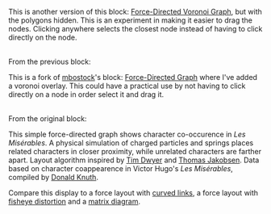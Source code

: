 This is another version of this block: <a href='http://bl.ocks.org/alexmacy/15962e97f7a9ebacd55710bf277593d4'>Force-Directed Voronoi Graph</a>, but with the polygons hidden. This is an experiment in making it easier to drag the nodes. Clicking anywhere selects the closest node instead of having to click directly on the node. 

<br>
From the previous block:

This is a fork of <a href='http://bl.ocks.org/mbostock/'>mbostock</a>'s block: <a href='http://bl.ocks.org/mbostock/4062045'>Force-Directed Graph</a> where I've added a voronoi overlay. This could have a practical use by not having to click directly on a node in order select it and drag it.

<br>
From the original block:

This simple force-directed graph shows character co-occurence in *Les Misérables*. A physical simulation of charged particles and springs places related characters in closer proximity, while unrelated characters are farther apart. Layout algorithm inspired by [Tim Dwyer](http://www.csse.monash.edu.au/~tdwyer/) and [Thomas Jakobsen](http://web.archive.org/web/20080410171619/http://www.teknikus.dk/tj/gdc2001.htm). Data based on character coappearence in Victor Hugo's *Les Misérables*, compiled by [Donald Knuth](http://www-cs-faculty.stanford.edu/~uno/sgb.html).

Compare this display to a force layout with [curved links](/mbostock/4600693), a force layout with [fisheye distortion](http://bost.ocks.org/mike/fisheye/) and a [matrix diagram](http://bost.ocks.org/mike/miserables/).